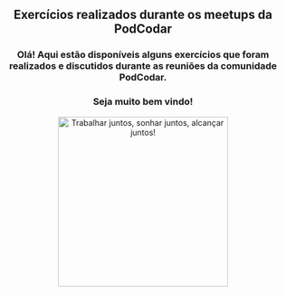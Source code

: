 ## <h2 align= "center"> Exercícios realizados durante os meetups da PodCodar </h2>
### <p align = "center"> Olá! Aqui estão disponíveis alguns exercícios que foram realizados e discutidos durante as reuniões da comunidade PodCodar. </p>



### <p align="center">  Seja muito bem vindo! </p>
<p align = "center">
<img alt= "Trabalhar juntos, sonhar juntos, alcançar juntos!" src = "https://media.giphy.com/media/Ie4JZukSZWIT1q4VE3/giphy.gif" width="300"/>
</p>
